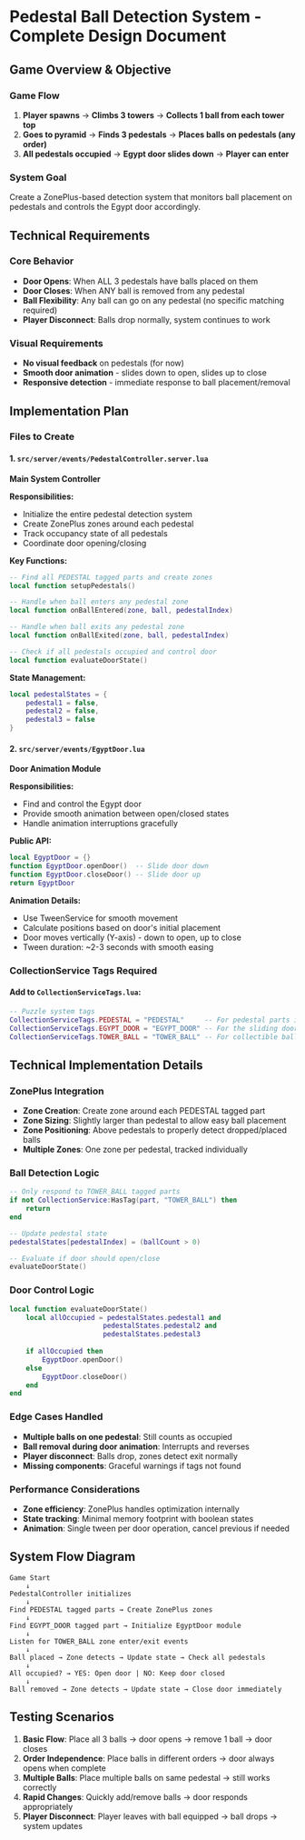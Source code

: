 # Pedestal Ball Detection System - Complete Design Document

## Game Overview & Objective

### Game Flow
1. **Player spawns** → **Climbs 3 towers** → **Collects 1 ball from each tower top**
2. **Goes to pyramid** → **Finds 3 pedestals** → **Places balls on pedestals (any order)**
3. **All pedestals occupied** → **Egypt door slides down** → **Player can enter**

### System Goal
Create a ZonePlus-based detection system that monitors ball placement on pedestals and controls the Egypt door accordingly.

## Technical Requirements

### Core Behavior
- **Door Opens**: When ALL 3 pedestals have balls placed on them
- **Door Closes**: When ANY ball is removed from any pedestal
- **Ball Flexibility**: Any ball can go on any pedestal (no specific matching required)
- **Player Disconnect**: Balls drop normally, system continues to work

### Visual Requirements
- **No visual feedback** on pedestals (for now)
- **Smooth door animation** - slides down to open, slides up to close
- **Responsive detection** - immediate response to ball placement/removal

## Implementation Plan

### Files to Create

#### 1. `src/server/events/PedestalController.server.lua`
**Main System Controller**

**Responsibilities:**
- Initialize the entire pedestal detection system
- Create ZonePlus zones around each pedestal
- Track occupancy state of all pedestals
- Coordinate door opening/closing

**Key Functions:**
```lua
-- Find all PEDESTAL tagged parts and create zones
local function setupPedestals()

-- Handle when ball enters any pedestal zone
local function onBallEntered(zone, ball, pedestalIndex)

-- Handle when ball exits any pedestal zone  
local function onBallExited(zone, ball, pedestalIndex)

-- Check if all pedestals occupied and control door
local function evaluateDoorState()
```

**State Management:**
```lua
local pedestalStates = {
    pedestal1 = false,
    pedestal2 = false, 
    pedestal3 = false
}
```

#### 2. `src/server/events/EgyptDoor.lua`
**Door Animation Module**

**Responsibilities:**
- Find and control the Egypt door
- Provide smooth animation between open/closed states
- Handle animation interruptions gracefully

**Public API:**
```lua
local EgyptDoor = {}
function EgyptDoor.openDoor()  -- Slide door down
function EgyptDoor.closeDoor() -- Slide door up
return EgyptDoor
```

**Animation Details:**
- Use TweenService for smooth movement
- Calculate positions based on door's initial placement
- Door moves vertically (Y-axis) - down to open, up to close
- Tween duration: ~2-3 seconds with smooth easing

### CollectionService Tags Required

#### Add to `CollectionServiceTags.lua`:
```lua
-- Puzzle system tags
CollectionServiceTags.PEDESTAL = "PEDESTAL"     -- For pedestal parts in pyramid
CollectionServiceTags.EGYPT_DOOR = "EGYPT_DOOR" -- For the sliding door
CollectionServiceTags.TOWER_BALL = "TOWER_BALL" -- For collectible balls from towers
```

## Technical Implementation Details

### ZonePlus Integration
- **Zone Creation**: Create zone around each PEDESTAL tagged part
- **Zone Sizing**: Slightly larger than pedestal to allow easy ball placement
- **Zone Positioning**: Above pedestals to properly detect dropped/placed balls
- **Multiple Zones**: One zone per pedestal, tracked individually

### Ball Detection Logic
```lua
-- Only respond to TOWER_BALL tagged parts
if not CollectionService:HasTag(part, "TOWER_BALL") then
    return
end

-- Update pedestal state
pedestalStates[pedestalIndex] = (ballCount > 0)

-- Evaluate if door should open/close
evaluateDoorState()
```

### Door Control Logic
```lua
local function evaluateDoorState()
    local allOccupied = pedestalStates.pedestal1 and 
                       pedestalStates.pedestal2 and 
                       pedestalStates.pedestal3
    
    if allOccupied then
        EgyptDoor.openDoor()
    else
        EgyptDoor.closeDoor()  
    end
end
```

### Edge Cases Handled
- **Multiple balls on one pedestal**: Still counts as occupied
- **Ball removal during door animation**: Interrupts and reverses
- **Player disconnect**: Balls drop, zones detect exit normally
- **Missing components**: Graceful warnings if tags not found

### Performance Considerations
- **Zone efficiency**: ZonePlus handles optimization internally
- **State tracking**: Minimal memory footprint with boolean states
- **Animation**: Single tween per door operation, cancel previous if needed

## System Flow Diagram

```
Game Start
    ↓
PedestalController initializes
    ↓
Find PEDESTAL tagged parts → Create ZonePlus zones
    ↓
Find EGYPT_DOOR tagged part → Initialize EgyptDoor module
    ↓
Listen for TOWER_BALL zone enter/exit events
    ↓
Ball placed → Zone detects → Update state → Check all pedestals
    ↓
All occupied? → YES: Open door | NO: Keep door closed
    ↓
Ball removed → Zone detects → Update state → Close door immediately
```

## Testing Scenarios
1. **Basic Flow**: Place all 3 balls → door opens → remove 1 ball → door closes
2. **Order Independence**: Place balls in different orders → door always opens when complete
3. **Multiple Balls**: Place multiple balls on same pedestal → still works correctly
4. **Rapid Changes**: Quickly add/remove balls → door responds appropriately
5. **Player Disconnect**: Player leaves with ball equipped → ball drops → system updates